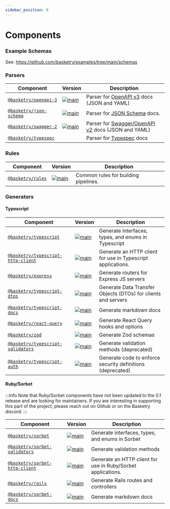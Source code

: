 ```yaml
---
sidebar_position: 0
---
```


# Components

### Example Schemas

See: https://github.com/basketry/examples/tree/main/schemas

### Parsers

| Component                                                         | Version                                                                                                            | Description                                                                                      |
| ----------------------------------------------------------------- | ------------------------------------------------------------------------------------------------------------------ | ------------------------------------------------------------------------------------------------ |
| [`@basketry/openapi-3`](/docs/components/@basketry/openapi-3)     | [![main](https://img.shields.io/npm/v/@basketry/openapi-3)](https://www.npmjs.com/package/@basketry/openapi-3)     | Parser for [OpenAPI v3](https://swagger.io/docs/specification/) docs (JSON and YAML)             |
| [`@basketry/json-schema`](/docs/components/@basketry/json-schema) | [![main](https://img.shields.io/npm/v/@basketry/json-schema)](https://www.npmjs.com/package/@basketry/json-schema) | Parser for [JSON Schema](https://json-schema.org/) docs.                                         |
| [`@basketry/swagger-2`](/docs/components/@basketry/swagger-2)     | [![main](https://img.shields.io/npm/v/@basketry/swagger-2)](https://www.npmjs.com/package/@basketry/swagger-2)     | Parser for [Swagger/OpenAPI v2](https://swagger.io/docs/specification/2-0/) docs (JSON and YAML) |
| [`@basketry/typespec`](/docs/components/@basketry/typespec)       |                                                                                                                    | Parser for [Typespec](https://typespec.io) docs                                                  |

### Rules

| Component                                             | Version                                                                                                | Description                          |
| ----------------------------------------------------- | ------------------------------------------------------------------------------------------------------ | ------------------------------------ |
| [`@basketry/rules`](/docs/components/@basketry/rules) | [![main](https://img.shields.io/npm/v/@basketry/rules)](https://www.npmjs.com/package/@basketry/rules) | Common rules for building pipelines. |

### Generators

#### Typescript

| Component                                                                               | Version                                                                                                                                  | Description                                                   |
| --------------------------------------------------------------------------------------- | ---------------------------------------------------------------------------------------------------------------------------------------- | ------------------------------------------------------------- |
| [`@basketry/typescript`](/docs/components/@basketry/typescript)                         | [![main](https://img.shields.io/npm/v/@basketry/typescript)](https://www.npmjs.com/package/@basketry/typescript)                         | Generate interfaces, types, and enums in Typescript           |
| [`@basketry/typescript-http-client`](/docs/components/@basketry/typescript-http-client) | [![main](https://img.shields.io/npm/v/@basketry/typescript-http-client)](https://www.npmjs.com/package/@basketry/typescript-http-client) | Generate an HTTP client for use in Typescript applications.   |
| [`@basketry/express`](/docs/components/@basketry/express)                               | [![main](https://img.shields.io/npm/v/@basketry/express)](https://www.npmjs.com/package/@basketry/express)                               | Generate routers for Express JS servers                       |
| [`@basketry/typescript-dtos`](/docs/components/@basketry/typescript-dtos)               | [![main](https://img.shields.io/npm/v/@basketry/typescript-dtos)](https://www.npmjs.com/package/@basketry/typescript-dtos)               | Generate Data Transfer Objects (DTOs) for clients and servers |
| [`@basketry/typescript-docs`](/docs/components/@basketry/typescript-docs)               | [![main](https://img.shields.io/npm/v/@basketry/typescript-docs)](https://www.npmjs.com/package/@basketry/typescript-docs)               | Generate markdown docs                                        |
| [`@basketry/react-query`](/docs/components/@basketry/react-query)                       | [![main](https://img.shields.io/npm/v/@basketry/react-query)](https://www.npmjs.com/package/@basketry/react-query)                       | Generate React Query hooks and options                        |
| [`@basketry/zod`](/docs/components/@basketry/zod)                                       | [![main](https://img.shields.io/npm/v/@basketry/zod)](https://www.npmjs.com/package/@basketry/zod)                                       | Generate Zod schemas                                          |
| [`@basketry/typescript-validators`](/docs/components/@basketry/typescript-validators)   | [![main](https://img.shields.io/npm/v/@basketry/typescript-validators)](https://www.npmjs.com/package/@basketry/typescript-validators)   | Generate validation methods (deprecated)                      |
| [`@basketry/typescript-auth`](/docs/components/@basketry/typescript-auth)               | [![main](https://img.shields.io/npm/v/@basketry/typescript-auth)](https://www.npmjs.com/package/@basketry/typescript-auth)               | Generate code to enforce security definitions (deprecated)    |

#### Ruby/Sorbet

:::info
Note that Ruby/Sorbet components have not been updated to the 0.1 release and are looking for maintainers. If you are interesting in supporting this part of the project, please reach out on Github or on the Basketry discord.
:::

| Component                                                                      | Version                                                                                                                          | Description                                                  |
| ------------------------------------------------------------------------------ | -------------------------------------------------------------------------------------------------------------------------------- | ------------------------------------------------------------ |
| [`@basketry/sorbet`](https://github.com/basketry/sorbet)                       | [![main](https://img.shields.io/npm/v/@basketry/sorbet)](https://www.npmjs.com/package/@basketry/sorbet)                         | Generate interfaces, types, and enums in Sorbet              |
| [`@basketry/sorbet-validators`](https://github.com/basketry/sorbet-validators) | [![main](https://img.shields.io/npm/v/@basketry/sorbet-validators)](https://www.npmjs.com/package/@basketry/sorbet-validators)   | Generate validation methods                                  |
| [`@basketry/sorbet-http-client`](https://github.com/basketry/http-client)      | [![main](https://img.shields.io/npm/v/@basketry/sorbet-http-client)](https://www.npmjs.com/package/@basketry/sorbet-http-client) | Generate an HTTP client for use in Ruby/Sorbet applications. |
| [`@basketry/rails`](https://github.com/basketry/rails)                         | [![main](https://img.shields.io/npm/v/@basketry/rails)](https://www.npmjs.com/package/@basketry/rails)                           | Generate Rails routes and controllers                        |
| [`@basketry/sorbet-docs`](https://github.com/basketry/sorbet-docs)             | [![main](https://img.shields.io/npm/v/@basketry/sorbet-docs)](https://www.npmjs.com/package/@basketry/sorbet-docs)               | Generate markdown docs                                       |
